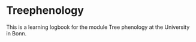 # Treephenology
This is a learning logbook for the module Tree phenology at the University in Bonn.
